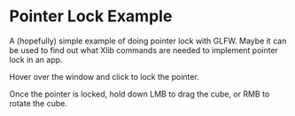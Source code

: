 Pointer Lock Example
====================

A (hopefully) simple example of doing pointer lock with GLFW. Maybe it can be used to find out what Xlib commands are needed to implement pointer lock in an app.

Hover over the window and click to lock the pointer.

Once the pointer is locked, hold down LMB to drag the cube, or RMB to rotate the cube.